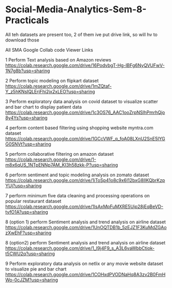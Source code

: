# Social-Media-Analytics-Sem-8-Practicals

All teh datasets are present too, 2 of them ive put drive link, so will hv to download those

All SMA Google Collab code Viewer Links

1  Perform Text analysis based on Amazon reviews
https://colab.research.google.com/drive/16PodvbgT-Hg-IBFg6NyQVUFwV-1N7g8b?usp=sharing

2  Perform topic modeling on flipkart dataset
https://colab.research.google.com/drive/1mZQtaf-Y_z5hKNsIQLErjFhi2jx2xLEO?usp=sharing

3  Perform exploratory data analysis on covid dataset to visualize scatter and bar chart to display patient data
https://colab.research.google.com/drive/1c3OS76_AAC1ooZrpNSlhPmrhQjo8y4Ys?usp=sharing

4  perform content based filtering using shopping website myntra.com dataset
https://colab.research.google.com/drive/1GCcVWF_q_foA08LXnU2SnE5IYGG0SNVt?usp=sharing

5  perform collaborative filtering on amazon dataset
https://colab.research.google.com/drive/1-m8x6qUS_1NTpENNp7AM_KI3h58zkk-P?usp=sharing

6  perform sentiment and topic modeling analysis on zomato dataset
https://colab.research.google.com/drive/1iToSp41o8c9x6I12bxG8IIKQbrKzpYUj?usp=sharing

7  perform minimum five data cleaning and processing operations on popular restaurant dataset
https://colab.research.google.com/drive/1IsAxMpFuMXRE5Uip28jEqBeVD-tyfO1A?usp=sharing

8 (option 1)  perform Sentiment analysis and trend analysis on airline dataset
https://colab.research.google.com/drive/1UnOQTDB1b_5zEJZ1F3KuMdZGAozXwEhF?usp=sharing

8 (option2)  perform Sentiment analysis and trend analysis on airline dataset
https://colab.research.google.com/drive/1_I9j4F9_s_A3L6vaWbbCtiok-t5CWU2q?usp=sharing

9  Perform exploratory data analysis on netlix or any movie website dataset to visualize pie and bar chart
https://colab.research.google.com/drive/1COHxdPVODNaHq8A3zv2B0FmHWo-0cJZM?usp=sharing

